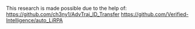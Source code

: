 This research is made possible due to the help of: 
  https://github.com/ch3ny1/AdvTraj_ID_Transfer
  https://github.com/Verified-Intelligence/auto_LiRPA
